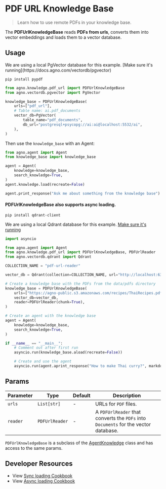 # PDF URL Knowledge Base

> Learn how to use remote PDFs in your knowledge base.

The **PDFUrlKnowledgeBase** reads **PDFs from urls**, converts them into vector embeddings and loads them to a vector database.

## Usage

<Note>
  We are using a local PgVector database for this example. [Make sure it's running](https://docs.agno.com/vectordb/pgvector)
</Note>

```shell
pip install pypdf
```

```python knowledge_base.py
from agno.knowledge.pdf_url import PDFUrlKnowledgeBase
from agno.vectordb.pgvector import PgVector

knowledge_base = PDFUrlKnowledgeBase(
    urls=["pdf_url"],
    # Table name: ai.pdf_documents
    vector_db=PgVector(
        table_name="pdf_documents",
        db_url="postgresql+psycopg://ai:ai@localhost:5532/ai",
    ),
)
```

Then use the `knowledge_base` with an Agent:

```python agent.py
from agno.agent import Agent
from knowledge_base import knowledge_base

agent = Agent(
    knowledge=knowledge_base,
    search_knowledge=True,
)
agent.knowledge.load(recreate=False)

agent.print_response("Ask me about something from the knowledge base")
```

#### PDFUrlKnowledgeBase also supports async loading.

```shell
pip install qdrant-client
```

We are using a local Qdrant database for this example. [Make sure it's running](https://docs.agno.com/vectordb/qdrant)

```python async_knowledge_base.py
import asyncio

from agno.agent import Agent
from agno.knowledge.pdf_url import PDFUrlKnowledgeBase, PDFUrlReader
from agno.vectordb.qdrant import Qdrant

COLLECTION_NAME = "pdf-url-reader"

vector_db = Qdrant(collection=COLLECTION_NAME, url="http://localhost:6333")

# Create a knowledge base with the PDFs from the data/pdfs directory
knowledge_base = PDFUrlKnowledgeBase(
    urls=["https://agno-public.s3.amazonaws.com/recipes/ThaiRecipes.pdf"],
    vector_db=vector_db,
    reader=PDFUrlReader(chunk=True),
)

# Create an agent with the knowledge base
agent = Agent(
    knowledge=knowledge_base,
    search_knowledge=True,
)

if __name__ == "__main__":
    # Comment out after first run
    asyncio.run(knowledge_base.aload(recreate=False))

    # Create and use the agent
    asyncio.run(agent.aprint_response("How to make Thai curry?", markdown=True))
```

## Params

| Parameter | Type           | Default | Description                                                                         |
| --------- | -------------- | ------- | ----------------------------------------------------------------------------------- |
| `urls`    | `List[str]`    | -       | URLs for `PDF` files.                                                               |
| `reader`  | `PDFUrlReader` | -       | A `PDFUrlReader` that converts the `PDFs` into `Documents` for the vector database. |

`PDFUrlKnowledgeBase` is a subclass of the [AgentKnowledge](/reference/knowledge/base) class and has access to the same params.

## Developer Resources

* View [Sync loading Cookbook](https://github.com/agno-agi/agno/blob/main/cookbook/agent_concepts/knowledge/pdf_url_kb.py)
* View [Async loading Cookbook](https://github.com/agno-agi/agno/blob/main/cookbook/agent_concepts/knowledge/pdf_url_kb_async.py)
 